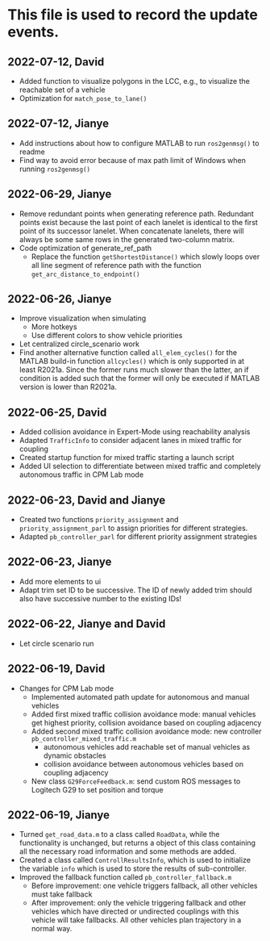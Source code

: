 # This file is used to record the update events.

## 2022-07-12, David
- Added function to visualize polygons in the LCC, e.g., to visualize the reachable set of a vehicle
- Optimization for `match_pose_to_lane()`
## 2022-07-12, Jianye
- Add instructions about how to configure MATLAB to run `ros2genmsg()` to readme
- Find way to avoid error because of max path limit of Windows when running `ros2genmsg()`

## 2022-06-29, Jianye
- Remove redundant points when generating reference path. Redundant points exist because the last point of each lanelet is identical to the first point of its successor lanelet. When concatenate lanelets, there will always be some same rows in the generated two-column matrix.
- Code optimization of generate_ref_path
    - Replace the function `getShortestDistance()` which slowly loops over all line segment of reference path with the function `get_arc_distance_to_endpoint()`

## 2022-06-26, Jianye
- Improve visualization when simulating
    - More hotkeys
    - Use different colors to show vehicle priorities
- Let centralized circle_scenario work
- Find another alternative function called `all_elem_cycles()` for the MATLAB build-in function `allcycles()` which is only supported in at least R2021a. Since the former runs much slower than the latter, an if condition is added such that the former will only be executed if MATLAB version is lower than R2021a. 

## 2022-06-25, David
- Added collision avoidance in Expert-Mode using reachability analysis
- Adapted `TrafficInfo` to consider adjacent lanes in mixed traffic for coupling
- Created startup function for mixed traffic starting a launch script
- Added UI selection to differentiate between mixed traffic and completely autonomous traffic in CPM Lab mode

## 2022-06-23, David and Jianye
- Created two functions `priority_assignment` and `priority_assignment_parl` to assign priorities for different strategies.
- Adapted `pb_controller_parl` for different priority assignment strategies

## 2022-06-23, Jianye
- Add more elements to ui
- Adapt trim set ID to be successive. The ID of newly added trim should also have successive number to the existing IDs!

## 2022-06-22, Jianye and David
- Let circle scenario run

## 2022-06-19, David
- Changes for CPM Lab mode
    - Implemented automated path update for autonomous and manual vehicles
    - Added first mixed traffic collision avoidance mode: manual vehicles get highest priority, collision avoidance based on coupling adjacency
    - Added second mixed traffic collision avoidance mode: new controller `pb_controller_mixed_traffic.m`
        - autonomous vehicles add reachable set of manual vehicles as dynamic obstacles
        - collision avoidance between autonomous vehicles based on coupling adjacency
    - New class `G29ForceFeedback.m`: send custom ROS messages to Logitech G29 to set position and torque

## 2022-06-19, Jianye
- Turned `get_road_data.m` to a class called `RoadData`, while the functionality is unchanged, but returns a object of this class containing all the necessary road information and some methods are added.
- Created a class called `ControllResultsInfo`, which is used to initialize the variable `info` which is used to store the results of sub-controller.
- Improved the fallback function called `pb_controller_fallback.m`
    - Before improvement: one vehicle triggers fallback, all other vehicles must take fallback
    - After improvement: only the vehicle triggering fallback and other vehicles which have directed or undirected couplings with this vehicle will take fallbacks. All other vehicles plan trajectory in a normal way.
